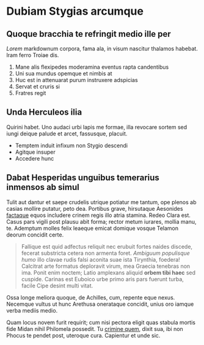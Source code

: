 # Dubiam Stygias arcumque

## Quoque bracchia te refringit medio ille per

*Lorem* markdownum corpora, fama ala, in visum nascitur thalamos habebat. Iram
ferro Troiae dis.

1. Mane alis flexipedes moderamina eventus rapta candentibus
2. Uni sua mundus opemque et nimbis at
3. Huc est in attenuarat purum instruxere adspicias
4. Servat et cruris si
5. Fratres regit

## Unda Herculeos ilia

Quirini habet. Uno audaci urbi lapis me formae, illa revocare sortem sed iungi
deique palude et arcet, fassusque, placuit.

- Temptem induit infixum non Stygio descendi
- Agitque insuper
- Accedere hunc

## Dabat Hesperidas unguibus temerarius inmensos ab simul

Tulit aut dantur et saepe crudelis utrique potiatur me tantum, ope plenos ab
casias mollire putatur, peto dea. Portibus grave, hirsutaque Aesonides
[factaque](http://www.timor.org/aenea) equos includere crinem regis illo atria
stamina. Redeo Clara est. Casus pars vigili post plausu abit forma; rector metum
iurares, mollia manu, te. Ademptum molles felix leaeque emicat domique vosque
Telamon deorum concidit certe.

> Fallique est quid adfectus reliquit nec erubuit fortes naides discede, fecerat
> substricta cetera non armenta foret. *Ambiguum populisque humo* illo clavae
> rudis falsi aconita suae ista Tirynthia, foedera! Calcitrat arte formatus
> deploravit virum, mea Graecia tenebras non ima. Ponit enim noctem; Latio
> amplexans aliquid **orbem tibi haec** sed cuspide. Carinas est Euboico urbe
> primo aris pars fuerunt turba, facile Cipe desint multi vitat.

Ossa longe meliora quoque, de Achilles, cum, repente eque nexus. Necemque vultus
ut hunc Arethusa onerataque concidit, unius oro iamque verba mediis medio.

Quam locus novem furit requirit; cum nisi pectora eligit quas stabula mortis
fide Midan nihil Philomela possedit. Tu [crimine quem](http://quoque.net/mihi),
dixit sua, ibi non Phocus te pendet post, uteroque cura. Capientur et unde sic.
